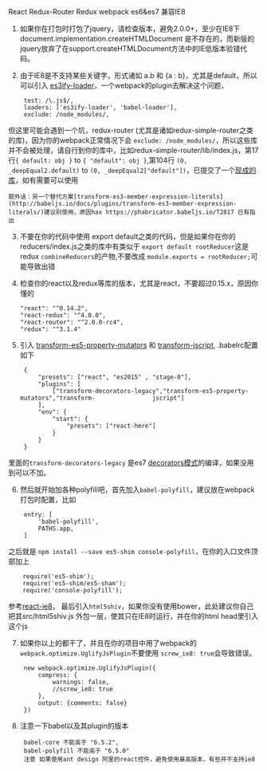 React Redux-Router Redux webpack es6&es7 兼容IE8

1. 如果你在打包时打包了jquery，请检查版本，避免2.0.0+，至少在IE8下document.implementation.createHTMLDocument 是不存在的，而新版的jquery放弃了在support.createHTMLDocument方法中的IE低版本验错代码。
2. 由于IE8是不支持某些关键字，形式诸如 a.b 和 {a : b}，尤其是default，所以可以引入 [es3ify-loader](https://github.com/sorrycc/es3ify-loader)，一个webpack的plugin去解决这个问题，
		
		test: /\.js$/,  
		loaders: ['es3ify-loader', 'babel-loader'],
		exclude: /node_modules/,
但这里可能会遇到一个坑，redux-router (尤其是诸如redux-simple-router之类的库)，因为你的webpack正常情况下会 `exclude: /node_modules/`，所以这些库并不会被处理，请自行到你的库中，比如redux-simple-router/lib/index.js，第17行`{ default: obj }` to `{ "default": obj }`,第104行 `(0, _deepEqual2.default)` to `(0, _deepEqual2["default"])`，已提交了一个[现成的库](https://www.npmjs.com/package/redux-simple-router-ie8)，如有需要可以使用  

	题外话：另一个替代方案[transform-es3-member-expression-literals](http://babeljs.io/docs/plugins/transform-es3-member-expression-literals/)建议别使用，原因hax https://phabricator.babeljs.io/T2817 已有指出
3. 	不要在你的代码中使用 export default之类的代码，但是如果你在你的reducers/index.js之类的库中有类似于 `export default rootReducer`这是redux `combineReducers`的产物,不要改成 `module.exports = rootReducer;`可能导致出错
4. 	检查你的react以及redux等库的版本，尤其是react，不要超过0.15.x，原因你懂的
			
		"react": "^0.14.2",
		"react-redux": "^4.0.0",
		"react-router": "^2.0.0-rc4",
		"redux": "^3.1.4"
5. 引入 [transform-es5-property-mutators](http://babeljs.io/docs/plugins/transform-es5-property-mutators/) 和 [transform-jscript](http://babeljs.io/docs/plugins/transform-jscript/), .babelrc配置如下
		
		{
  			"presets": ["react", "es2015" , "stage-0"],
  			"plugins": [
    			["transform-decorators-legacy","transform-es5-property-mutators","transform-				jscript"]
  			],
  			"env": {
    			"start": {
      				"presets": ["react-hmre"]
    			}
  			}
		}
里面的`transform-decorators-legacy` 是es7 [decorators模式](http://technologyadvice.github.io/es7-decorators-babel6/)的编译，如果没用到可以不加。  

6. 然后就开始加各种polyfill吧，首先加入`babel-polyfill`，建议放在webpack打包时配置，比如
		
		entry: [
    		'babel-polyfill',
    		PATHS.app,
  		]
  之后就是 `npm install --save es5-shim console-polyfill`，在你的入口文件顶部加上
  		
  		require('es5-shim');
		require('es5-shim/es5-sham');
		require('console-polyfill');
		
  参考[react-ie8](https://github.com/xcatliu/react-ie8)，
  最后引入`html5shiv`，如果你没有使用bower，此处建议你自己把其src/html5shiv.js 外包一层，使其只在IE8时运行，并在你的html head里引入这个js  
  
7. 如果你以上的都干了，并且在你的项目中用了webpack的`webpack.optimize.UglifyJsPlugin`不要使用 `screw_ie8: true`会导致错误。
		
		new webpack.optimize.UglifyJsPlugin({
      		compress: {
        		warnings: false,
        		//screw_ie8: true
      		},
      		output: {comments: false}
    	})
  
      	
8. 注意一下babel以及其plugin的版本

		babel-core 不能高于 "6.5.2",
		babel-polyfill 不能高于 "6.5.0"   
		注意 如果使用ant design 阿里的react控件，避免使用最高版本，有些并不支持ie8	

